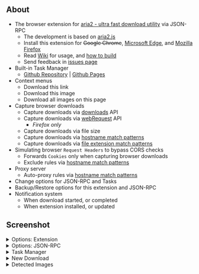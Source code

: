 ## About
- The browser extension for [aria2 - ultra fast download utility](https://github.com/aria2/aria2) via JSON-RPC
    - The development is based on [aria2.js](https://github.com/jc3213/aria2.js) 
    - Install this extension for ~~Google Chrome~~, [Microsoft Edge](https://microsoftedge.microsoft.com/addons/detail/cgoonbdaiddmlpnneceehfamhjmkbmec), and [Mozilla Firefox](https://addons.mozilla.org/firefox/addon/download-with-aria2/)
    - Read [Wiki](//github.com/jc3213/download_with_aria2/wiki) for usage, and [how to build](//github.com/jc3213/download_with_aria2/wiki/HowToBuild)
    - Send feedback in [issues page](//github.com/jc3213/download_with_aria2/issues/new/)
- Built-in Task Manager
    - [Github Repository](https://github.com/jc3213/aria2.app) | [Github Pages](https://jc3213.github.io/aria2.app/)
- Context menus
    - Download this link
    - Download this image
    - Download all images on this page
- Capture browser downloads
    - Capture downloads via [downloads](https://developer.chrome.com/docs/extensions/reference/downloads) API
    - Capture downloads via [webRequest](https://developer.mozilla.org/docs/Mozilla/Add-ons/WebExtensions/API/webRequest) API
        - *Firefox only*
    - Capture downloads via file size
    - Capture downloads via [hostname match patterns](https://github.com/jc3213/download_with_aria2/wiki/MatchPattern#hostname)
    - Capture downloads via [file extension match patterns](https://github.com/jc3213/download_with_aria2/wiki/MatchPattern#file-extension)
- Simulating browser `Request Headers` to bypass CORS checks
    - Forwards `Cookies` only when capturing browser downloads
    - Exclude rules via [hostname match patterns](https://github.com/jc3213/download_with_aria2/wiki/MatchPattern#hostname)
- Proxy server
    - Auto-proxy rules via [hostname match patterns](https://github.com/jc3213/download_with_aria2/wiki/MatchPattern#hostname)
- Change options for JSON-RPC and Tasks
- Backup/Restore options for this extension and JSON-RPC
- Notification system
    - When download started, or completed
    - When extension installed, or updated

## Screenshot
<details>
    <summary>Options: Extension</summary>
    <br><img src="https://github.com/jc3213/download_with_aria2/assets/8744936/0da3a3ef-3b43-4fbd-ad06-4daa57e3753f">
</details>
<details>
    <summary>Options: JSON-RPC</summary>
    <br><img src="https://github.com/jc3213/download_with_aria2/assets/8744936/3152302d-ef1f-410a-8ea1-534380c13e1b">
</details>
<details>
    <summary>Task Manager</summary>
    <br><img src="https://github.com/jc3213/download_with_aria2/assets/8744936/2e007b6b-bce2-4da0-ba6d-6efa6df57746">
</details>
<details>
    <summary>New Download</summary>
    <br><img src="https://github.com/jc3213/download_with_aria2/assets/8744936/965f1be8-99e6-4485-985a-96f47a13267b">
</details>
<details>
    <summary>Detected Images</summary>
    <br><img src="https://github.com/jc3213/download_with_aria2/assets/8744936/5626cb60-0dd8-42ff-88c4-0b9e16e80a1c">
</details>
